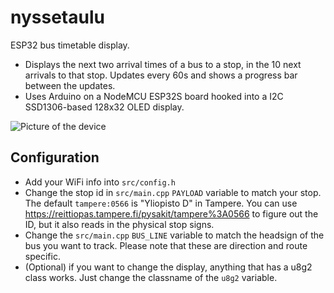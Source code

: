 # nyssetaulu
ESP32 bus timetable display.

* Displays the next two arrival times of a bus to a stop, in the 10 next arrivals to that stop. Updates every 60s and shows a progress bar between the updates.
* Uses Arduino on a NodeMCU ESP32S board hooked into a I2C SSD1306-based 128x32 OLED display.

![Picture of the device](https://imgur.com/a/lUmuzCT)

## Configuration
* Add your WiFi info into `src/config.h`
* Change the stop id in `src/main.cpp` `PAYLOAD` variable to match your stop. The default `tampere:0566` is "Yliopisto D" in Tampere. You can use https://reittiopas.tampere.fi/pysakit/tampere%3A0566 to figure out the ID, but it also reads in the physical stop signs.
* Change the `src/main.cpp` `BUS_LINE` variable to match the headsign of the bus you want to track. Please note that these are direction and route specific.
* (Optional) if you want to change the display, anything that has a u8g2 class works. Just change the classname of the `u8g2` variable.

